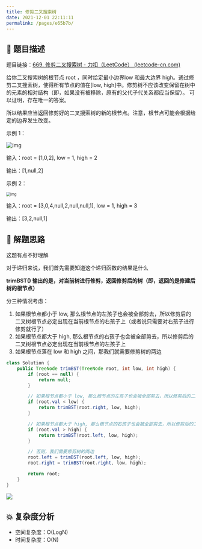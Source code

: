 ```yaml
---
title: 修剪二叉搜索树
date: 2021-12-01 22:11:11
permalink: /pages/e65b7b/
---
```


## 📃 题目描述

题目链接：[669. 修剪二叉搜索树 - 力扣（LeetCode） (leetcode-cn.com)](https://leetcode-cn.com/problems/trim-a-binary-search-tree/)

给你二叉搜索树的根节点 root ，同时给定最小边界low 和最大边界 high。通过修剪二叉搜索树，使得所有节点的值在[low, high]中。修剪树不应该改变保留在树中的元素的相对结构（即，如果没有被移除，原有的父代子代关系都应当保留）。 可以证明，存在唯一的答案。

所以结果应当返回修剪好的二叉搜索树的新的根节点。注意，根节点可能会根据给定的边界发生改变。

 

示例 1：

![img](https://assets.leetcode.com/uploads/2020/09/09/trim1.jpg)



输入：root = [1,0,2], low = 1, high = 2

输出：[1,null,2]

示例 2：

<img src="https://assets.leetcode.com/uploads/2020/09/09/trim2.jpg" alt="img" style="zoom: 67%;" />

输入：root = [3,0,4,null,2,null,null,1], low = 1, high = 3

输出：[3,2,null,1]

## 🔔 解题思路

这题有点不好理解

对于递归来说，我们首先需要知道这个递归函数的结果是什么

**trimBST() 输出的是，对当前树进行修剪，返回修剪后的树（即，返回的是修建后树的根节点）**

分三种情况考虑：

1. 如果根节点都小于 low, 那么根节点的左孩子也会被全部剪去，所以修剪后的二叉树根节点必定出现在当前根节点的右孩子上（或者说只需要对右孩子进行修剪就行了）
2. 如果根节点都大于 high, 那么根节点的右孩子也会被全部剪去，所以修剪后的二叉树根节点必定出现在当前根节点的左孩子上
3. 如果根节点落在 low 和 high 之间，那我们就需要修剪树的两边


```java
class Solution {
    public TreeNode trimBST(TreeNode root, int low, int high) {
        if (root == null) {
            return null;
        }

        // 如果根节点都小于 low, 那么根节点的左孩子也会被全部剪去，所以修剪后的二叉树根节点必定出现在当前根节点的右孩子上
        if (root.val < low) {
            return trimBST(root.right, low, high);
        }

        // 如果根节点都大于 high, 那么根节点的右孩子也会被全部剪去，所以修剪后的二叉树根节点必定出现在当前根节点的左孩子上
        if (root.val > high) {
            return trimBST(root.left, low, high);
        }

        // 否则，我们需要修剪树的两边
        root.left = trimBST(root.left, low, high);
        root.right = trimBST(root.right, low, high);

        return root;
    }
}
```

![](https://cs-wiki.oss-cn-shanghai.aliyuncs.com/img/20211201223659.png)

## 💥 复杂度分析

- 空间复杂度：O(LogN)
- 时间复杂度：O(N)

